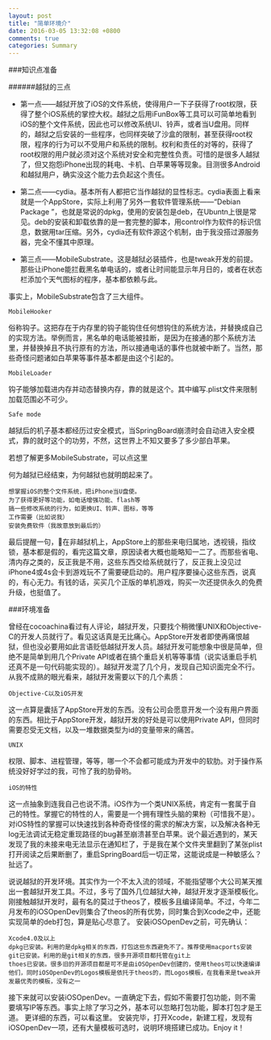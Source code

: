 ```yaml
---
layout: post
title: "简单环境介"
date: 2016-03-05 13:32:08 +0800
comments: true
categories: Summary
---
```


###知识点准备

######越狱的三点

* 第一点——越狱开放了iOS的文件系统，使得用户一下子获得了root权限，获得了整个iOS系统的掌控大权。越狱之后用iFunBox等工具可以可简单地看到iOS的整个文件系统，因此也可以修改系统UI、铃声，或者当U盘用。同样的，越狱之后安装的一些程序，也同样突破了沙盒的限制，甚至获得root权限，程序的行为可以不受用户和系统的限制。权利和责任的对等的，获得了root权限的用户就必须对这个系统对安全和完整性负责。可惜的是很多人越狱了，但又抱怨iPhone出现的耗电、卡机、白苹果等等现象。目测很多Android和越狱用户，确实没这个能力去负起这个责任。

* 第二点——cydia。基本所有人都把它当作越狱的显性标志。cydia表面上看来就是一个AppStore，实际上利用了另外一套软件管理系统——“Debian Package ”，也就是常说的dpkg，使用的安装包是deb，在Ubuntn上很是常见。deb的安装和卸载依靠的是一套完整的脚本，用control作为软件的标识信息，数据用tar压缩。另外，cydia还有软件源这个机制，由于我没搭过源服务器，完全不懂其中原理。

* 第三点——MobileSubstrate。这是越狱必装插件，也是tweak开发的前提。那些让iPhone能拦截黑名单电话的，或者让时间能显示年月日的，或者在状态栏添加个天气图标的程序，基本都依赖与此。





<!--more-->




事实上，MobileSubstrate包含了三大组件。

    MobileHooker

俗称钩子。这把存在于内存里的钩子能钩住任何想钩住的系统方法，并替换成自己的实现方法。举例而言，黑名单的电话能被挂断，是因为在接通的那个系统方法里，并替换掉且不执行原有的方法，所以接通电话的事件也就被中断了。当然，那些奇怪问题诸如白苹果等事件基本都是由这个引起的。

    MobileLoader

钩子能够加载进内存并动态替换内存，靠的就是这个。其中编写.plist文件来限制加载范围必不可少。

    Safe mode

越狱后的机子基本都经历过安全模式，当SpringBoard崩溃时会自动进入安全模式，靠的就时这个的功劳，不然，这世界上不知又要多了多少部白苹果。

若想了解更多MobileSubstrate，可以点这里

何为越狱已经结束，为何越狱也就明朗起来了。

    想掌握iOS的整个文件系统，把iPhone当U盘使。
    为了获得更好等功能，如电话增强功能、flash等
    搞一些修改系统的行为，如更换UI、铃声、图标，等等
    工作需要（比如说我）
    安装免费软件（我故意放到最后的）

最后提醒一句，在非越狱机上，AppStore上的那些来电归属地，透视镜，指纹锁，基本都是假的，看完这篇文章，原因读者大概也能略知一二了。而那些省电、清内存之类的，反正我是不用，这些东西交给系统就行了，反正我上没见过iPhone4或4s会卡到游戏玩不了需要硬启动的。用户程序要操心这些东西，说真的，有心无力。有钱的话，买买几个正版的单机游戏，购买一次还提供永久的免费升级，也挺值了。

###环境准备


曾经在cocoachina看过有人评论，越狱开发，只要找个稍微懂UNIX和Objective-C的开发人员就行了。看见这话真是无比痛心。AppStore开发者即使再痛恨越狱，但也没必要用如此言语贬低越狱开发人员。越狱开发可能想象中很是简单，但绝不是简单到用几个Private API或者在搞个重启关机等等事情（说实话重启手机还真不是一句代码能实现的）。越狱开发混了几个月，发现自己知识面完全不行。从我不成熟的眼光看来，越狱开发需要以下的几个素质：

    Objective-C以及iOS开发

这一点算是囊括了AppStore开发的东西。没有公司会愿意开发一个没有用户界面的东西。相比于AppStore开发，越狱开发的好处是可以使用Private API，但同时需要忍受无文档，以及一堆数据类型为id的变量带来的痛苦。

    UNIX

权限、脚本、进程管理，等等，哪一个不会都可能成为开发中的软肋。对于操作系统没好好学过的我，可怜了我的肋骨哟。

    iOS的特性

这一点抽象到连我自己也说不清。iOS作为一个类UNIX系统，肯定有一套属于自己的特性。掌握它的特性的人，需要是一个拥有理性头脑的果粉（可惜我不是）。对iOS特性的掌握可以快速找到各种奇奇怪怪的需求的解决方案，以及解决各种无log无法调试无稳定重现路径的bug甚至崩溃甚至白苹果。说个最近遇到的，某天发现了我的未接来电无法显示在通知栏了，于是我在某个文件夹里翻到了某张plist打开阅读之后果断删了，重启SpringBoard后一切正常，这能说成是一种敏感么？ 扯远了。


说说越狱的开发环境。其实作为一个不太入流的领域，不能指望哪个大公司某天推出一套越狱开发工具。不过，多亏了国外几位越狱大神，越狱开发才逐渐模板化。刚接触越狱开发时，最有名的莫过于theos了，模板多且编译简单。不过，今年二月发布的iOSOpenDev则集合了theos的所有优势，同时集合到Xcode之中，还能实现简单的deb打包，算是贴心尽意了。 安装iOSOpenDev之前，可先确认：

    Xcode4.0及以上
    dpkg已安装。利用的是dpkg相关的东西，打包这些东西避免不了。推荐使用macports安装
    git已安装。利用的是git相关的东西，很多开源项目都托管在git上
    thoes已安装。很多旧的开源项目都是可不是由iOSOpenDev创建的，使用theos可以快速编译他们，同时iOSOpenDev的Logos模板是依托于theos的，而Logos模板，在我看来是tweak开发最优秀的模板，没有之一

接下来就可以安装iOSOpenDev。一直确定下去，假如不需要打包功能，则不需要填写IP等东西。事实上除了学习之外，基本可以忽略打包功能，脚本打包才是王道。 更详细的东西，可以看这里。 安装完毕，打开Xcode，新建工程，发现有iOSOpenDev一项，还有大量模板可选时，说明环境搭建已成功。Enjoy it！ 
